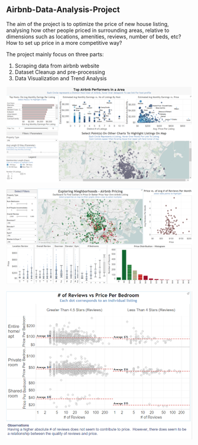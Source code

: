 ## Airbnb-Data-Analysis-Project

The aim of the project is to optimize the price of new house listing, analysing how other people priced in surrounding areas, relative to dimensions such as locations, amenities, reviews, number of beds, etc? How to set up price in a more competitive way?

The project mainly focus on three parts:
1. Scraping data from airbnb website
2. Dataset Cleanup and pre-processing
3. Data Visualization and Trend Analysis

![Airbnb Top Performance](https://github.com/santanu-1005/Airbnb-data-analysis/blob/main/Airbnb_TopPerformers.PNG)


![Exploring Neighborhood relative to Location, Amenities](https://github.com/santanu-1005/Airbnb-data-analysis/blob/main/ExploringNeighborhood.PNG)


![Review Versus Price Analysis](https://github.com/santanu-1005/Airbnb-data-analysis/blob/main/ReviewVersusPrice.PNG)

